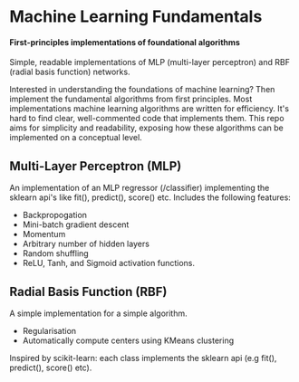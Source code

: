 # Machine Learning Fundamentals 
#### First-principles implementations of foundational algorithms

Simple, readable implementations of MLP (multi-layer perceptron) and RBF (radial basis function) networks. 

Interested in understanding the foundations of machine learning? Then implement the fundamental algorithms from first principles. Most implementations machine learning algorithms are written for efficiency. It's hard to find clear, well-commented code that implements them. This repo aims for simplicity and readability, exposing how these algorithms can be implemented on a conceptual level.

## Multi-Layer Perceptron (MLP) 
An implementation of an MLP regressor (/classifier) implementing the sklearn api's like fit(), predict(), score() etc. Includes the following features: 

- Backpropogation 
- Mini-batch gradient descent 
- Momentum 
- Arbitrary number of hidden layers
- Random shuffling
- ReLU, Tanh, and Sigmoid activation functions.  

## Radial Basis Function (RBF) 
A simple implementation for a simple algorithm. 

- Regularisation 
- Automatically compute centers using KMeans clustering

Inspired by scikit-learn: each class implements the sklearn api (e.g fit(), predict(), score() etc). 
